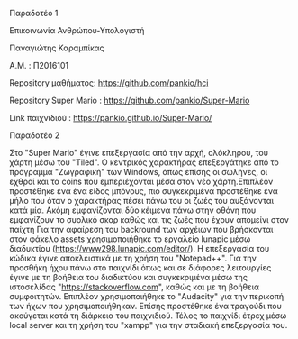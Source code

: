Παραδοτέο 1

Επικοινωνία Ανθρώπου-Υπολογιστή

Παναγιώτης Καραμπίκας

Α.Μ. : Π2016101

Repository μαθήματος: https://github.com/pankio/hci

Repository Super Mario : https://github.com/pankio/Super-Mario

Link παιχνιδιού :  https://pankio.github.io/Super-Mario/

Παραδοτέο 2

  Στο "Super Mario" έγινε επεξεργασία από την αρχή, ολόκληρου, του χάρτη μέσω του "Tiled". Ο κεντρικός χαρακτήρας επεξεργάτηκε από το 
πρόγραμμα "Ζωγραφική" των Windows, όπως επίσης οι σωλήνες, οι εχθροί και τα coins που εμπεριέχονται μέσα στον νέο χάρτη.Επιπλέον 
προστέθηκε ένα ένα είδος μπόνους, πιο συγκεκριμένα προστέθηκε ένα μήλο που όταν ο χαρακτήρας πέσει πάνω του οι ζωές του αυξάνονται κατά 
μία. Ακόμη εμφανίζονται δύο κέιμενα πάνω στην οθόνη που εμφανίζουν το συολικό σκορ καθώς και τις ζωές που έχουν απομείνι στον παίχτη
Για την αφαίρεση του backround των αρχέιων που βρήσκονται στον φάκελο assets χρησιμοποιήθηκε το εργαλείο lunapic μέσω διαδυκτίου 
(https://www298.lunapic.com/editor/). Η επεξεργασία του κώδικα έγινε αποκλειστικά με τη χρήση του "Notepad++". Για την προσθήκη ήχου 
πάνω στο παιχνίδι όπως και σε διάφορες λειτουργίες έγινε με τη βοήθεια του διαδικτύου και συγκεκριμένα μέσω της ιστοσελίδας 
"https://stackoverflow.com", καθώς και με τη βοήθεια συμφοιτητών. Επιπλέον χρησιμοποιήθηκε το "Audacity" για την περικοπή των ήχων που 
χρησιμοποιήθηκαν. Επίσης προστέθηκε ένα τραγούδι που ακούγεται κατά τη διάρκεια του παιχνιδιού. Τέλος το παιχνίδι έτρεχ μέσω local server και τη χρήση του "xampp" για την σταδιακή επεξεργασία του.

